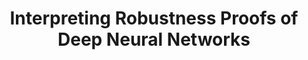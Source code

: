 ---
title:  "Interpreting Robustness Proofs of Deep Neural Networks"
collection: publications
venue: Arxiv
bibtex: '/files/1.pdf'
paperurl: '/files/2.pdf'
codeurl: '/files/3.pdf'
link: 'https://arxiv.org/pdf/2301.13845v1.pdf'
authors: Debangshu Banerjee, Avaljot Singh, Gagandeep Singh.
honor: Best paper nominee
equal: "* denotes equal contribution."
---